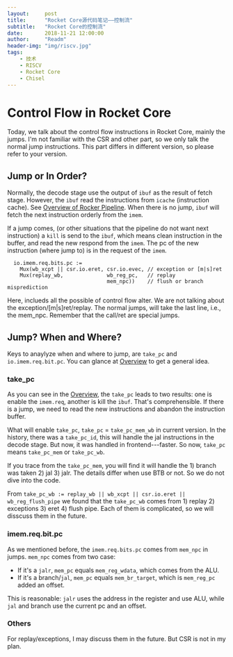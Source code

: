 ```yaml
---
layout:     post
title:      "Rocket Core源代码笔记——控制流"
subtitle:   "Rocket Core的控制流"
date:       2018-11-21 12:00:00
author:     "Readm"
header-img: "img/riscv.jpg"
tags:
    - 技术
    - RISCV
    - Rocket Core
    - Chisel
---
```


# Control Flow in Rocket Core

Today, we talk about the control flow instructions in Rocket Core, mainly the jumps. I'm not familiar with the CSR and other part, so we only talk the normal jump instructions. This part differs in different version, so please refer to your version.

## Jump or In Order?

Normally, the decode stage use the output of `ibuf` as the result of fetch stage. However, the `ibuf` read the instructions from `icache` (instruction cache). See [Overview of Rocker Pipeline](/docs/rocket-core.pdf). When there is no jump, `ibuf` will fetch the next instruction orderly from the `imem`.

If a jump comes, (or other situations that the pipeline do not want next instruction) a `kill` is send to the `ibuf`, which means clean instruction in the buffer, and read the new respond from the `imem`. The pc of the new instruction (where jump to) is in the request of the `imem`.

```
  io.imem.req.bits.pc :=
    Mux(wb_xcpt || csr.io.eret, csr.io.evec, // exception or [m|s]ret
    Mux(replay_wb,              wb_reg_pc,   // replay
                                mem_npc))    // flush or branch misprediction
```


Here, inclueds all the possible of control flow alter. We are not talking about the exception/[m|s]ret/replay. The normal jumps, will take the last line, i.e., the mem_npc. Remember that the call/ret are special jumps.

## Jump? When and Where?

Keys to anaylyze when and where to jump, are `take_pc` and `io.imem.req.bit.pc`. You can glance at [Overview](/docs/rocket-core.pdf) to get a general idea. 


### take_pc

As you can see in the [Overview](/docs/rocket-core.pdf), the `take_pc` leads to two results: one is enable the `imem.req`, another is kill the `ibuf`. That's comprehensible. If there is a jump, we need to read the new instructions and abandon the instruction buffer.

What will enable `take_pc`, `take_pc` = `take_pc_mem_wb` in current version. In the history, there was a `take_pc_id`, this will handle the jal instructions in the decode stage. But now, it was handled in frontend---faster. So now, `take_pc` means `take_pc_mem` or `take_pc_wb`.

If you trace from the `take_pc_mem`, you will find it will handle the 1) branch was taken 2) jal 3) jalr. The details differ when use BTB or not. So we do not dive into the code.

From `take_pc_wb := replay_wb || wb_xcpt || csr.io.eret || wb_reg_flush_pipe` we found that the `take_pc_wb` comes from 1) replay 2) exceptions 3) eret 4) flush pipe. Each of them is complicated, so we will disscuss them in the future.


### imem.req.bit.pc

As we mentioned before, the `imem.req.bits.pc` comes from `mem_npc` in jumps. `mem_npc` comes from two case: 

+ If it's a `jalr`, `mem_pc` equals `mem_reg_wdata`, which comes from the ALU.
+ If it's a branch/`jal`, `mem_pc` equals `mem_br_target`, which is `mem_reg_pc` added an offset.

This is reasonable: `jalr` uses the address in the register and use ALU, while `jal` and branch use the current pc and an offset.

### Others

For replay/exceptions, I may discuss them in the future. But CSR is not in my plan.